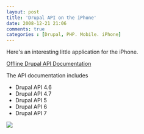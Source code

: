 ```yaml
---
layout: post
title: 'Drupal API on the iPhone'
date: 2008-12-21 21:06
comments: true
categories : [Drupal, PHP. Mobile. iPhone]
---  
```


Here's an interesting little application for the iPhone.

<a href="http://itunes.apple.com/WebObjects/MZStore.woa/wa/viewSoftware?id=298632623">Offline Drupal API Documentation</a>

The API documentation includes
<ul>
<li>Drupal API 4.6
<li>Drupal API 4.7
<li>Drupal API 5
<li>Drupal API 6
<li>Drupal API 7
</ul>
<img src="/images/drupal_api_iphone.jpg">


